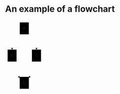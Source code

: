 # An example of a flowchart

<svg viewBox="0 0 124.640625 233" style="max-width: 124.640625px;" aria-labelledby="chart-title-remark-mermaid-0 chart-desc-remark-mermaid-0" role="img" xmlns="http://www.w3.org/2000/svg" width="100%" id="remark-mermaid-0"><title id="chart-title-remark-mermaid-0"></title><desc id="chart-desc-remark-mermaid-0"></desc><style>#remark-mermaid-0 {font-family:"trebuchet ms",verdana,arial,sans-serif;font-size:16px;fill:#333;}#remark-mermaid-0 .error-icon{fill:#552222;}#remark-mermaid-0 .error-text{fill:#552222;stroke:#552222;}#remark-mermaid-0 .edge-thickness-normal{stroke-width:2px;}#remark-mermaid-0 .edge-thickness-thick{stroke-width:3.5px;}#remark-mermaid-0 .edge-pattern-solid{stroke-dasharray:0;}#remark-mermaid-0 .edge-pattern-dashed{stroke-dasharray:3;}#remark-mermaid-0 .edge-pattern-dotted{stroke-dasharray:2;}#remark-mermaid-0 .marker{fill:#333333;stroke:#333333;}#remark-mermaid-0 .marker.cross{stroke:#333333;}#remark-mermaid-0 svg{font-family:"trebuchet ms",verdana,arial,sans-serif;font-size:16px;}#remark-mermaid-0 .label{font-family:"trebuchet ms",verdana,arial,sans-serif;color:#333;}#remark-mermaid-0 .cluster-label text{fill:#333;}#remark-mermaid-0 .cluster-label span{color:#333;}#remark-mermaid-0 .label text,#remark-mermaid-0 span{fill:#333;color:#333;}#remark-mermaid-0 .node rect,#remark-mermaid-0 .node circle,#remark-mermaid-0 .node ellipse,#remark-mermaid-0 .node polygon,#remark-mermaid-0 .node path{fill:#ECECFF;stroke:#9370DB;stroke-width:1px;}#remark-mermaid-0 .node .label{text-align:center;}#remark-mermaid-0 .node.clickable{cursor:pointer;}#remark-mermaid-0 .arrowheadPath{fill:#333333;}#remark-mermaid-0 .edgePath .path{stroke:#333333;stroke-width:2.0px;}#remark-mermaid-0 .flowchart-link{stroke:#333333;fill:none;}#remark-mermaid-0 .edgeLabel{background-color:#e8e8e8;text-align:center;}#remark-mermaid-0 .edgeLabel rect{opacity:0.5;background-color:#e8e8e8;fill:#e8e8e8;}#remark-mermaid-0 .cluster rect{fill:#ffffde;stroke:#aaaa33;stroke-width:1px;}#remark-mermaid-0 .cluster text{fill:#333;}#remark-mermaid-0 .cluster span{color:#333;}#remark-mermaid-0 div.mermaidTooltip{position:absolute;text-align:center;max-width:200px;padding:2px;font-family:"trebuchet ms",verdana,arial,sans-serif;font-size:12px;background:hsl(80, 100%, 96.2745098039%);border:1px solid #aaaa33;border-radius:2px;pointer-events:none;z-index:100;}#remark-mermaid-0 :root{--mermaid-font-family:"trebuchet ms",verdana,arial,sans-serif;}</style><g><g class="output"><g class="clusters"></g><g class="edgePaths"><g style="opacity: 1;" id="L-A-B" class="edgePath LS-A LE-B"><path style="fill:none" marker-end="url(#arrowhead14)" d="M47.47265625,44.01492169802029L43.315755208333336,48.67910141501691C39.158854166666664,53.34328113201352,30.845052083333332,62.671640566006765,26.688151041666668,71.50248694967006C22.53125,80.33333333333333,22.53125,88.66666666666667,22.53125,92.83333333333333L22.53125,97" class="path"></path><defs><marker orient="auto" markerHeight="6" markerWidth="8" markerUnits="strokeWidth" refY="5" refX="9" viewBox="0 0 10 10" id="arrowhead14"><path style="stroke-width: 1; stroke-dasharray: 1, 0;" class="arrowheadPath" d="M 0 0 L 10 5 L 0 10 z"></path></marker></defs></g><g style="opacity: 1;" id="L-A-C" class="edgePath LS-A LE-C"><path style="fill:none" marker-end="url(#arrowhead15)" d="M76.91015625,44.01492169802029L81.06705729166667,48.67910141501691C85.22395833333333,53.34328113201352,93.53776041666667,62.671640566006765,97.69466145833333,71.50248694967006C101.8515625,80.33333333333333,101.8515625,88.66666666666667,101.8515625,92.83333333333333L101.8515625,97" class="path"></path><defs><marker orient="auto" markerHeight="6" markerWidth="8" markerUnits="strokeWidth" refY="5" refX="9" viewBox="0 0 10 10" id="arrowhead15"><path style="stroke-width: 1; stroke-dasharray: 1, 0;" class="arrowheadPath" d="M 0 0 L 10 5 L 0 10 z"></path></marker></defs></g><g style="opacity: 1;" id="L-B-D" class="edgePath LS-B LE-D"><path style="fill:none" marker-end="url(#arrowhead16)" d="M22.53125,136L22.53125,140.16666666666666C22.53125,144.33333333333334,22.53125,152.66666666666666,26.656901041666668,161.46244952230867C30.782552083333332,170.2582323779507,39.033854166666664,179.5164647559014,43.159505208333336,184.14558094487674L47.28515625,188.77469713385207" class="path"></path><defs><marker orient="auto" markerHeight="6" markerWidth="8" markerUnits="strokeWidth" refY="5" refX="9" viewBox="0 0 10 10" id="arrowhead16"><path style="stroke-width: 1; stroke-dasharray: 1, 0;" class="arrowheadPath" d="M 0 0 L 10 5 L 0 10 z"></path></marker></defs></g><g style="opacity: 1;" id="L-C-D" class="edgePath LS-C LE-D"><path style="fill:none" marker-end="url(#arrowhead17)" d="M101.8515625,136L101.8515625,140.16666666666666C101.8515625,144.33333333333334,101.8515625,152.66666666666666,97.72591145833333,161.46244952230867C93.60026041666667,170.2582323779507,85.34895833333333,179.5164647559014,81.22330729166667,184.14558094487674L77.09765625,188.77469713385207" class="path"></path><defs><marker orient="auto" markerHeight="6" markerWidth="8" markerUnits="strokeWidth" refY="5" refX="9" viewBox="0 0 10 10" id="arrowhead17"><path style="stroke-width: 1; stroke-dasharray: 1, 0;" class="arrowheadPath" d="M 0 0 L 10 5 L 0 10 z"></path></marker></defs></g></g><g class="edgeLabels"><g style="opacity: 1;" transform="" class="edgeLabel"><g class="label" transform="translate(0,0)"><rect height="0" width="0" ry="0" rx="0"></rect><foreignObject height="0" width="0"><div style="display: inline-block; white-space: nowrap;" xmlns="http://www.w3.org/1999/xhtml"><span style="" class="edgeLabel L-LS-A' L-LE-B" id="L-L-A-B"></span></div></foreignObject></g></g><g style="opacity: 1;" transform="" class="edgeLabel"><g class="label" transform="translate(0,0)"><rect height="0" width="0" ry="0" rx="0"></rect><foreignObject height="0" width="0"><div style="display: inline-block; white-space: nowrap;" xmlns="http://www.w3.org/1999/xhtml"><span style="" class="edgeLabel L-LS-A' L-LE-C" id="L-L-A-C"></span></div></foreignObject></g></g><g style="opacity: 1;" transform="" class="edgeLabel"><g class="label" transform="translate(0,0)"><rect height="0" width="0" ry="0" rx="0"></rect><foreignObject height="0" width="0"><div style="display: inline-block; white-space: nowrap;" xmlns="http://www.w3.org/1999/xhtml"><span style="" class="edgeLabel L-LS-B' L-LE-D" id="L-L-B-D"></span></div></foreignObject></g></g><g style="opacity: 1;" transform="" class="edgeLabel"><g class="label" transform="translate(0,0)"><rect height="0" width="0" ry="0" rx="0"></rect><foreignObject height="0" width="0"><div style="display: inline-block; white-space: nowrap;" xmlns="http://www.w3.org/1999/xhtml"><span style="" class="edgeLabel L-LS-C' L-LE-D" id="L-L-C-D"></span></div></foreignObject></g></g></g><g class="nodes"><g style="opacity: 1;" transform="translate(62.19140625,27.5)" id="flowchart-A-16" class="node default"><rect class="label-container" height="39" width="29.4375" y="-19.5" x="-14.71875" ry="0" rx="0"></rect><g transform="translate(0,0)" class="label"><g transform="translate(-4.71875,-9.5)"><foreignObject height="19" width="9.4375"><div style="display: inline-block; white-space: nowrap;" xmlns="http://www.w3.org/1999/xhtml">A</div></foreignObject></g></g></g><g style="opacity: 1;" transform="translate(22.53125,116.5)" id="flowchart-B-17" class="node default"><rect class="label-container" height="39" width="29.0625" y="-19.5" x="-14.53125" ry="0" rx="0"></rect><g transform="translate(0,0)" class="label"><g transform="translate(-4.53125,-9.5)"><foreignObject height="19" width="9.0625"><div style="display: inline-block; white-space: nowrap;" xmlns="http://www.w3.org/1999/xhtml">B</div></foreignObject></g></g></g><g style="opacity: 1;" transform="translate(101.8515625,116.5)" id="flowchart-C-19" class="node default"><rect class="label-container" height="39" width="29.578125" y="-19.5" x="-14.7890625" ry="0" rx="0"></rect><g transform="translate(0,0)" class="label"><g transform="translate(-4.7890625,-9.5)"><foreignObject height="19" width="9.578125"><div style="display: inline-block; white-space: nowrap;" xmlns="http://www.w3.org/1999/xhtml">C</div></foreignObject></g></g></g><g style="opacity: 1;" transform="translate(62.19140625,205.5)" id="flowchart-D-21" class="node default"><rect class="label-container" height="39" width="29.8125" y="-19.5" x="-14.90625" ry="0" rx="0"></rect><g transform="translate(0,0)" class="label"><g transform="translate(-4.90625,-9.5)"><foreignObject height="19" width="9.8125"><div style="display: inline-block; white-space: nowrap;" xmlns="http://www.w3.org/1999/xhtml">D</div></foreignObject></g></g></g></g></g></g></svg>
